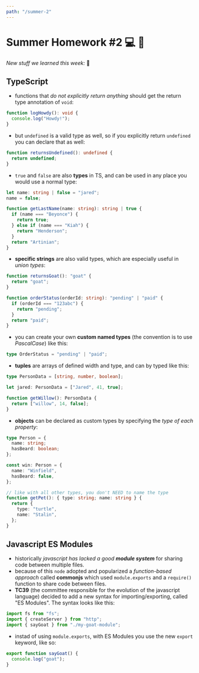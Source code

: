 ```yaml
---
path: "/summer-2"
---
```


# Summer Homework #2 💻 🥬

_New stuff we learned this week:_ 🤔

## TypeScript

- functions that _do not explicitly return anything_ should get the return type annotation of `void`:

```ts
function logHowdy(): void {
  console.log("Howdy!");
}
```

- but `undefined` is a valid type as well, so if you explicitly return `undefined` you can declare that as well:

```ts
function returnsUndefined(): undefined {
  return undefined;
}
```

- `true` and `false` are also **types** in TS, and can be used in any place you would use a normal type:

```ts
let name: string | false = "jared";
name = false;

function getLastName(name: string): string | true {
  if (name === "Beyonce") {
    return true;
  } else if (name === "Kiah") {
    return "Henderson";
  }
  return "Artinian";
}
```

- **specific strings** are also valid types, which are especially useful in _union types_:

```ts
function returnsGoat(): "goat" {
  return "goat";
}

function orderStatus(orderId: string): "pending" | "paid" {
  if (orderId === "123abc") {
    return "pending";
  }
  return "paid";
}
```

- you can create your own **custom named types** (the convention is to use _PascalCase_) like this:

```ts
type OrderStatus = "pending" | "paid";
```

- **tuples** are arrays of defined width and type, and can by typed like this:

```ts
type PersonData = [string, number, boolean];

let jared: PersonData = ["Jared", 41, true];

function getWillow(): PersonData {
  return ["willow", 14, false];
}
```

- **objects** can be declared as custom types by specifying the _type of each property_:

```ts
type Person = {
  name: string;
  hasBeard: boolean;
};

const win: Person = {
  name: "Winfield",
  hasBeard: false,
};

// like with all other types, you don't NEED to name the type
function getPet(): { type: string; name: string } {
  return {
    type: "turtle",
    name: "Stalin",
  };
}
```

## Javascript ES Modules

- historically _javascript has lacked a good **module system**_ for sharing code between multiple files.
- because of this `node` adopted and popularized a _function-based approach_ called **commonjs** which used `module.exports` and a `require()` function to share code between files.
- **TC39** (the committee responsible for the evolution of the javascript language) decided to add a new syntax for importing/exporting, called "ES Modules". The syntax looks like this:

```js
import fs from "fs";
import { createServer } from "http";
import { sayGoat } from "./my-goat-module";
```

- instad of using `module.exports`, with ES Modules you use the new `export` keyword, like so:

```js
export function sayGoat() {
  console.log("goat");
}
```
